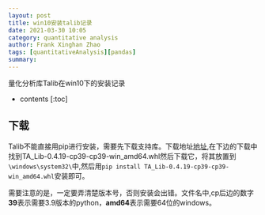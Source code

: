 ```yaml
---
layout: post
title: win10安装talib记录
date: 2021-03-30 10:05
category: quantitative analysis
author: Frank Xinghan Zhao
tags: [quantitativeAnalysis][pandas]
summary: 
---
```



量化分析库Talib在win10下的安装记录

* contents
[:toc]






## 下载

Talib不能直接用pip进行安装，需要先下载支持库。下载地址[地址](https://www.lfd.uci.edu/~gohlke/pythonlibs/),在下边的下载中找到TA_Lib-0.4.19-cp39-cp39-win_amd64.whl然后下载它，将其放置到```\windows\system32\```中,然后用```pip install TA_Lib-0.4.19-cp39-cp39-win_amd64.whl```安装即可。

需要注意的是，一定要弄清楚版本号，否则安装会出错。文件名中,cp后边的数字**39**表示需要3.9版本的python，**amd64**表示需要64位的windows。